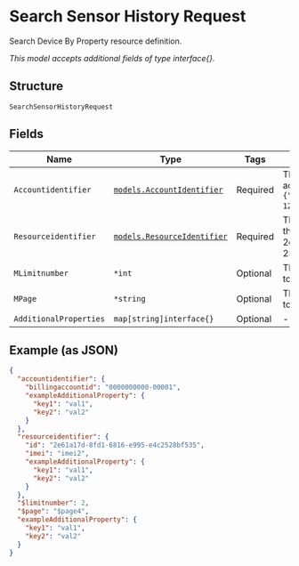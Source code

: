
# Search Sensor History Request

Search Device By Property resource definition.

*This model accepts additional fields of type interface{}.*

## Structure

`SearchSensorHistoryRequest`

## Fields

| Name | Type | Tags | Description |
|  --- | --- | --- | --- |
| `Accountidentifier` | [`models.AccountIdentifier`](../../doc/models/account-identifier.md) | Required | The ID of the authenticating billing account, in the format `{"billingaccountid":"1234567890-12345"}`. |
| `Resourceidentifier` | [`models.ResourceIdentifier`](../../doc/models/resource-identifier.md) | Required | The ID of the target to delete, in the format {"id": "dd1682d3-2d80-cefc-f3ee-25154800beff"}. |
| `MLimitnumber` | `*int` | Optional | The maximum number of events to include in the response. |
| `MPage` | `*string` | Optional | The maximum number of events to include in the response. |
| `AdditionalProperties` | `map[string]interface{}` | Optional | - |

## Example (as JSON)

```json
{
  "accountidentifier": {
    "billingaccountid": "0000000000-00001",
    "exampleAdditionalProperty": {
      "key1": "val1",
      "key2": "val2"
    }
  },
  "resourceidentifier": {
    "id": "2e61a17d-8fd1-6816-e995-e4c2528bf535",
    "imei": "imei2",
    "exampleAdditionalProperty": {
      "key1": "val1",
      "key2": "val2"
    }
  },
  "$limitnumber": 2,
  "$page": "$page4",
  "exampleAdditionalProperty": {
    "key1": "val1",
    "key2": "val2"
  }
}
```

